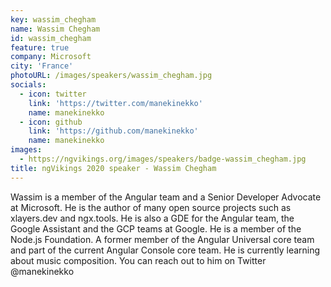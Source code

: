 ```yaml
---
key: wassim_chegham
name: Wassim Chegham
id: wassim_chegham
feature: true
company: Microsoft
city: 'France'
photoURL: /images/speakers/wassim_chegham.jpg
socials:
  - icon: twitter
    link: 'https://twitter.com/manekinekko'
    name: manekinekko
  - icon: github
    link: 'https://github.com/manekinekko'
    name: manekinekko
images:
  - https://ngvikings.org/images/speakers/badge-wassim_chegham.jpg
title: ngVikings 2020 speaker - Wassim Chegham
---
```

Wassim is a member of the Angular team and a Senior Developer Advocate at Microsoft. He is the author of many open source projects such as xlayers.dev and ngx.tools. He is also a GDE for the Angular team, the Google Assistant and the GCP teams at Google. He is a member of the Node.js Foundation. A former member of the Angular Universal core team and part of the current Angular Console core team. He is currently learning about music composition. You can reach out to him on Twitter @manekinekko